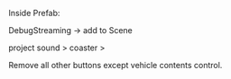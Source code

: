 Inside Prefab:

DebugStreaming -> add to Scene

project sound > coaster > 









Remove all other buttons except vehicle contents control.